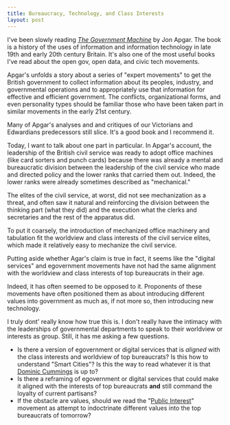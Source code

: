 ```yaml
---
title: Bureaucracy, Technology, and Class Interests
layout: post
---
```


I've been slowly reading *[The Government
Machine](https://mitpress.mit.edu/books/government-machine)* by Jon
Apgar. The book is a history of the uses of information and
information technology in late 19th and early 20th century
Britain. It's also one of the most useful books I've read about the
open gov, open data, and civic tech movements.

Apgar's unfolds a story about a series of "expert movements" to get
the British government to collect information about its peoples,
industry, and governmental operations and to appropriately use that
information for effective and efficient government. The conflicts,
organizational forms, and even personality types should be familiar
those who have been taken part in similar movements in the early 21st
century.

Many of Apgar's analyses and and critiques of our Victorians and
Edwardians predecessors still slice. It's a good book and I recommend it.

Today, I want to talk about one part in particular. In Apgar's
account, the leadership of the British civil service was ready to
adopt office machines (like card sorters and punch cards) because
there was already a mental and bureaucratic division between the
leadership of the civil service who made and directed policy and the
lower ranks that carried them out. Indeed, the lower ranks were
already sometimes described as "mechanical."

The elites of the civil service, at worst, did not see mechanization
as a threat, and often saw it natural and reinforcing the division
between the thinking part (what they did) and the execution what the
clerks and secretaries and the rest of the apparatus did.

To put it coarsely, the introduction of mechanized office machinery
and tabulation fit the worldview and class interests of the civil
service elites, which made it relatively easy to mechanize the civil
service.

Putting aside whether Agar's claim is true in fact, it seems like the 
"digital services" and egovernment movements have not had the same alignment 
with the worldview and class interests of top bureaucrats in their age.

Indeed, it has often seemed to be opposed to it. Proponents of these
movements have often positioned them as about introducing different
values into government as much as, if not more so, then introducing
new technology.

I truly dont' really know how true this is. I don't really have the
intimacy with the leaderships of governmental departments to speak to
their worldview or interests as group. Still, it has me asking a few
questions.


* Is there a version of egovernment or digital services that is
  *aligned* with the class interests and worldview of top bureaucrats?
  Is this how to understand "Smart Cities"? Is this the way to read
  whatever it is that [Dominic Cummings](https://dominiccummings.com/2020/01/02/two-hands-are-a-lot-were-hiring-data-scientists-project-managers-policy-experts-assorted-weirdos/) is up to?
* Is there a reframing of egovernment or digital services that could make it
  aligned with the interests of top bureaucrats **and** still command
  the loyalty of current partisans?
* If the obstacle are values, should we read the "[Public Interest](https://www.newamerica.org/public-interest-technology/blog/defining-public-interest-technology/)"
  movement as attempt to indoctrinate different values into the top
  bureaucrats of tomorrow?
